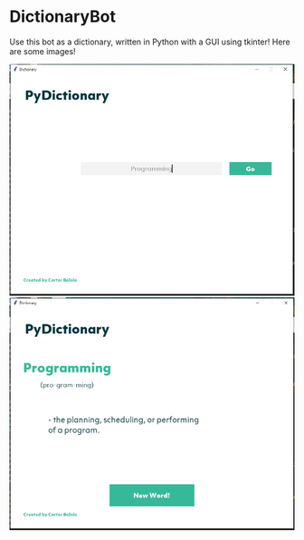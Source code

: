 # DictionaryBot
Use this bot as a dictionary, written in Python with a GUI using tkinter!
Here are some images!

![alt text](https://github.com/Carter4502/DictionaryBot/blob/master/dictionary1.PNG?raw=true)
![alt text](https://github.com/Carter4502/DictionaryBot/blob/master/dictionary2.PNG?raw=true)
